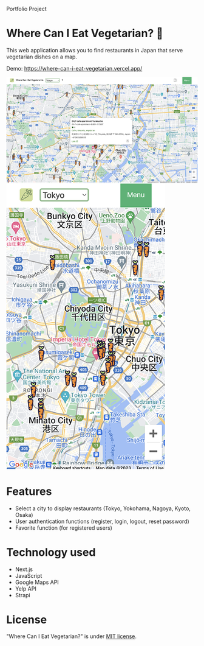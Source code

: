 Portfolio Project

# Where Can I Eat Vegetarian? 🍴

This web application allows you to find restaurants in Japan that serve vegetarian dishes on a map.

Demo: https://where-can-i-eat-vegetarian.vercel.app/

![Where Can I Eat Vegetarian?](/public/image/where_can_i_eat_vegetarian_1.png)
![Where Can I Eat Vegetarian?](/public/image/where_can_i_eat_vegetarian_2.png)

# Features

- Select a city to display restaurants (Tokyo, Yokohama, Nagoya, Kyoto, Osaka)
- User authentication functions (register, login, logout, reset password)
- Favorite function (for registered users)

# Technology used

- Next.js
- JavaScript
- Google Maps API
- Yelp API
- Strapi

# License

"Where Can I Eat Vegetarian?" is under [MIT license](https://en.wikipedia.org/wiki/MIT_License).
